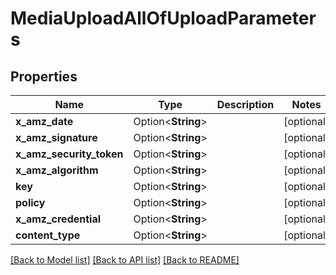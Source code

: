 # MediaUploadAllOfUploadParameters

## Properties

Name | Type | Description | Notes
------------ | ------------- | ------------- | -------------
**x_amz_date** | Option<**String**> |  | [optional]
**x_amz_signature** | Option<**String**> |  | [optional]
**x_amz_security_token** | Option<**String**> |  | [optional]
**x_amz_algorithm** | Option<**String**> |  | [optional]
**key** | Option<**String**> |  | [optional]
**policy** | Option<**String**> |  | [optional]
**x_amz_credential** | Option<**String**> |  | [optional]
**content_type** | Option<**String**> |  | [optional]

[[Back to Model list]](../README.md#documentation-for-models) [[Back to API list]](../README.md#documentation-for-api-endpoints) [[Back to README]](../README.md)


